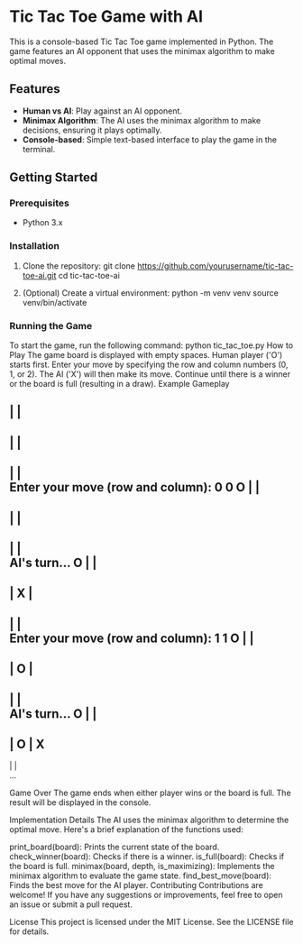 # Tic Tac Toe Game with AI

This is a console-based Tic Tac Toe game implemented in Python. The game features an AI opponent that uses the minimax algorithm to make optimal moves.

## Features

- **Human vs AI**: Play against an AI opponent.
- **Minimax Algorithm**: The AI uses the minimax algorithm to make decisions, ensuring it plays optimally.
- **Console-based**: Simple text-based interface to play the game in the terminal.

## Getting Started

### Prerequisites

- Python 3.x

### Installation

1. Clone the repository:
    git clone https://github.com/yourusername/tic-tac-toe-ai.git
    cd tic-tac-toe-ai
    

2. (Optional) Create a virtual environment:
    python -m venv venv
    source venv/bin/activate 

### Running the Game

To start the game, run the following command:
python tic_tac_toe.py
How to Play
The game board is displayed with empty spaces.
Human player ('O') starts first.
Enter your move by specifying the row and column numbers (0, 1, or 2).
The AI ('X') will then make its move.
Continue until there is a winner or the board is full (resulting in a draw).
Example Gameplay

 |   |  
-----
 |   |  
-----
 |   |  
Enter your move (row and column): 0 0
O |   |  
-----
 |   |  
-----
 |   |  
AI's turn...
O |   |  
-----
 | X |  
-----
 |   |  
Enter your move (row and column): 1 1
O |   |  
-----
 | O |  
-----
 |   |  
AI's turn...
O |   |  
-----
 | O | X
-----
 |   |  
...

Game Over
The game ends when either player wins or the board is full. The result will be displayed in the console.

Implementation Details
The AI uses the minimax algorithm to determine the optimal move. Here's a brief explanation of the functions used:

print_board(board): Prints the current state of the board.
check_winner(board): Checks if there is a winner.
is_full(board): Checks if the board is full.
minimax(board, depth, is_maximizing): Implements the minimax algorithm to evaluate the game state.
find_best_move(board): Finds the best move for the AI player.
Contributing
Contributions are welcome! If you have any suggestions or improvements, feel free to open an issue or submit a pull request.

License
This project is licensed under the MIT License. See the LICENSE file for details.
